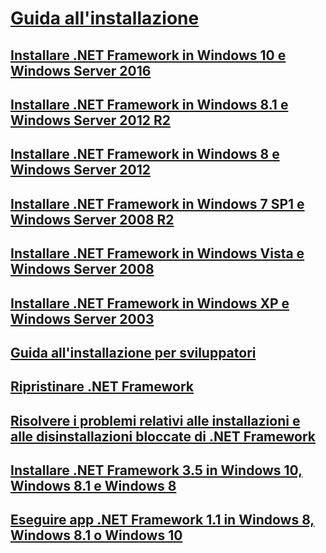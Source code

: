 # [Guida all'installazione](index.md)
## [Installare .NET Framework in Windows 10 e Windows Server 2016](on-windows-10.md)
## [Installare .NET Framework in Windows 8.1 e Windows Server 2012 R2](on-windows-8-1.md)
## [Installare .NET Framework in Windows 8 e Windows Server 2012](on-windows-8.md)
## [Installare .NET Framework in Windows 7 SP1 e Windows Server 2008 R2](on-windows-7.md)
## [Installare .NET Framework in Windows Vista e Windows Server 2008](on-windows-vista.md)
## [Installare .NET Framework in Windows XP e Windows Server 2003](on-windows-xp.md)
## [Guida all'installazione per sviluppatori](guide-for-developers.md)
## [Ripristinare .NET Framework](repair.md)
## [Risolvere i problemi relativi alle installazioni e alle disinstallazioni bloccate di .NET Framework](troubleshoot-blocked-installations-and-uninstallations.md)
## [Installare .NET Framework 3.5 in Windows 10, Windows 8.1 e Windows 8](dotnet-35-windows-10.md)
## [Eseguire app .NET Framework 1.1 in Windows 8, Windows 8.1 o Windows 10](run-net-framework-1-1-apps.md)
